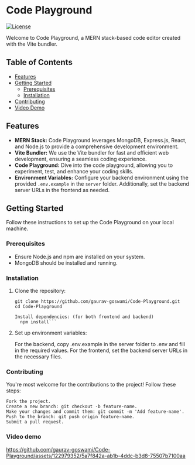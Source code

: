 # Code Playground

[![License](https://img.shields.io/badge/License-MIT-blue.svg)](LICENSE)

Welcome to Code Playground, a MERN stack-based code editor created with the Vite bundler.

## Table of Contents

- [Features](#features)
- [Getting Started](#getting-started)
  - [Prerequisites](#prerequisites)
  - [Installation](#installation)
- [Contributing](#contributing)
- [Video Demo](#video-demo)

## Features

- **MERN Stack:** Code Playground leverages MongoDB, Express.js, React, and Node.js to provide a comprehensive development environment.
- **Vite Bundler:** We use the Vite bundler for fast and efficient web development, ensuring a seamless coding experience.
- **Code Playground:** Dive into the code playground, allowing you to experiment, test, and enhance your coding skills.
- **Environment Variables:** Configure your backend environment using the provided `.env.example` in the `server` folder. Additionally, set the backend server URLs in the frontend as needed.

## Getting Started

Follow these instructions to set up the Code Playground on your local machine.

### Prerequisites

- Ensure Node.js and npm are installed on your system.
- MongoDB should be installed and running.

### Installation

1. Clone the repository:

   ```
   git clone https://github.com/gaurav-goswami/Code-Playground.git
   cd Code-Playground

   Install dependencies: (for both frontend and backend)
     npm install```

2. Set up environment variables:

    For the backend, copy .env.example in the server folder to .env and fill in the required values.
    For the frontend, set the backend server URLs in the necessary files.

### Contributing

You're most welcome for the contributions to the project! Follow these steps:

    Fork the project.
    Create a new branch: git checkout -b feature-name.
    Make your changes and commit them: git commit -m 'Add feature-name'.
    Push to the branch: git push origin feature-name.
    Submit a pull request.

### Video demo
   
https://github.com/gaurav-goswami/Code-Playground/assets/122979352/5a7f842a-ab1b-4ddc-b3d8-75507b7100aa

